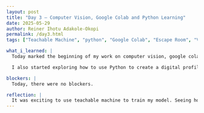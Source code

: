 ```yaml
---
layout: post
title: "Day 3 – Computer Vision, Google Colab and Python Learning"
date: 2025-05-29
author: Reiner Ihotu Adakole-Okopi
permalink: /day3.html
tags: ["Teachable Machine", "python", "Google Colab", "Escape Room", "Variable"]

what_i_learned: |
  Today marked the beginning of my work on computer vision, google colab as well as continued learning of python 101. I learned the four basic tasks of computer vision which includes image classification, object detection, object tracking and image segmentation. Also, I learned exactly how computer vision works and was able to test/experiment using teachable machine to train my model. After which, I transitioned into installing ultralytics on google colab which was used in addition to yolo v8 functions for object detection. I familiarized myself with different yolo models such as yolov8n.pt and yolov8x.pt. Also, I engaged in a very fun escape room activity with my project team where we cracked the code to escape the room after multiple tries.

  I also started exploring how to use Python to create a digital profile with variables on replit. Here, I performed various examples of variables as well learning how to create an I/O cycle. 

blockers: |
  Today, there were no blockers.

reflection: |
  It was exciting to use teachable machine to train my model. Seeing how teachable machine detects and predicts the objects was very insightful and fun. Also, the activities that we carried out on python helped challenged my skills and brain capacity. I'm especially curious to learn much more about other concepts in python.
---
```

